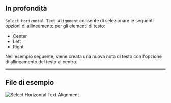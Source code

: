 ## In profondità
`Select Horizontal Text Alignment` consente di selezionare le seguenti opzioni di allineamento per gli elementi di testo:
- Center
- Left
- Right

Nell'esempio seguente, viene creata una nuova nota di testo con l'opzione di allineamento del testo al centro.
___
## File di esempio

![Select Horizontal Text Alignment](./DSRevitNodesUI.HorizontalAlignment_img.jpg)
